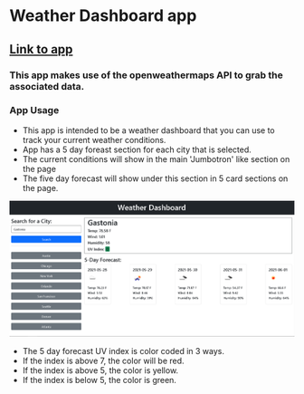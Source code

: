 # Weather Dashboard app

## [Link to app](https://b00000001.github.io/weather-dashboard/)

### This app makes use of the openweathermaps API to grab the associated data.

### App Usage

- This app is intended to be a weather dashboard that you can use to track your current weather conditions.
- App has a 5 day foreast section for each city that is selected.
- The current conditions will show in the main 'Jumbotron' like section on the page
- The five day forecast will show under this section in 5 card sections on the page.

![Here is a demo of the app running](./assets/images/pagedemo.PNG)

- The 5 day forecast UV index is color coded in 3 ways.
- If the index is above 7, the color will be red.
- If the index is above 5, the color is yellow.
- If the index is below 5, the color is green.
